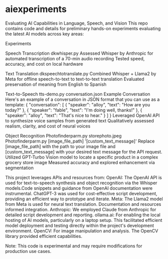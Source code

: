 # aiexperiments

Evaluating AI Capabilities in Language, Speech, and Vision
This repo contains code and details for preliminary hands-on experiments evaluating the latest AI models across key areas:

Experiments

Speech Transcription
dkwhisper.py
Assessed Whisper by Anthropic for automated transcription of a 70-min audio recording
Tested speed, accuracy, and cost on local hardware

Text Translation
dkspeechtotranslate.py
Combined Whisper + Llama2 by Meta for offline speech-to-text to text-to-text translation
Evaluated preservation of meaning from English to Spanish

Text-to-Speech
tts-demo.py
conversation.json
Example Conversation Here's an example of a conversation in JSON format that you can use as a template: { "conversation": [ { "speaker": "alloy", "text": "How are you today?" }, { "speaker": "fable", "text": "I'm doing well, thanks!" }, { "speaker": "alloy", "text": "That's nice to hear." } ] }
Leveraged OpenAI API to synthesize voice samples from generated text
Qualitatively assessed realism, clarity, and cost of neural voices

Object Recognition
Photofinderparm.py
storephoto.jpeg
Photofinderparm.py [image_file_path] '[custom_text_message]' Replace [image_file_path] with the path to your image file and [custom_text_message] with your desired text message for the API request.
Utilized GPT-Turbo Vision model to locate a specific product in a complex grocery store image
Measured accuracy and explored enhancement via segmentation

This project leverages APIs and resources from:
OpenAI: The OpenAI API is used for text-to-speech synthesis and object recognition via the Whisper models.Code snippets and guidance from OpenAI documentation were instrumental.
ChatGPT-3 was used for cost-effective script development, providing an efficient way to prototype and iterate. 
Meta: The Llama2 model from Meta is used for neural text translation. Documentation and resources informed integration.
Anthropic: We employed Claude from Anthropic for detailed script development and reporting. 
ollama.ai: For enabling the local hosting of AI models, particularly on a laptop setup. This facilitated efficient model deployment and testing directly within the project's development environment.
OpenCV: For image manipulation and analysis. The OpenCV library provided efficient capabilities.

Note: This code is experimental and may require modifications for production use cases.

